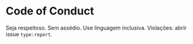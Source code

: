 # Code of Conduct
Seja respeitoso. Sem assédio. Use linguagem inclusiva. Violações: abrir issue `type:report`.
